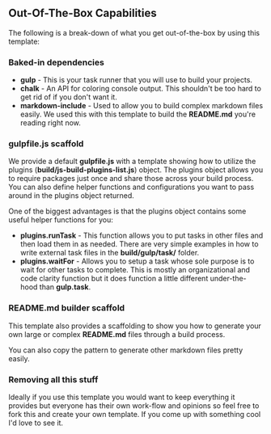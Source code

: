 ## Out-Of-The-Box Capabilities
The following is a break-down of what you get out-of-the-box by using this template:

### Baked-in dependencies
* **gulp** - This is your task runner that you will use to build your projects.
* **chalk** - An API for coloring console output. This shouldn't be too hard to get rid of if you
don't want it.
* **markdown-include** - Used to allow you to build complex markdown files easily. We used this with
this template to build the **README.md** you're reading right now.

### gulpfile.js scaffold
We provide a default **gulpfile.js** with a template showing how to utilize the plugins
(**build/js-build-plugins-list.js**) object. The plugins object allows you to require packages just
once and share those across your build process. You can also define helper functions and
configurations you want to pass around in the plugins object returned.

One of the biggest advantages is that the plugins object contains some useful helper functions for
you:

* **plugins.runTask** - This function allows you to put tasks in other files and then load them in
as needed. There are very simple examples in how to write external task files in the
**build/gulp/task/** folder.
* **plugins.waitFor** - Allows you to setup a task whose sole purpose is to wait for other tasks to
complete. This is mostly an organizational and code clarity function but it does function a little
different under-the-hood than **gulp.task**.

### README.md builder scaffold
This template also provides a scaffolding to show you how to generate your own large or complex
**README.md** files through a build process.

You can also copy the pattern to generate other markdown files pretty easily.

### Removing all this stuff
Ideally if you use this template you would want to keep everything it provides but everyone has
their own work-flow and opinions so feel free to fork this and create your own template. If you come
up with something cool I'd love to see it.
